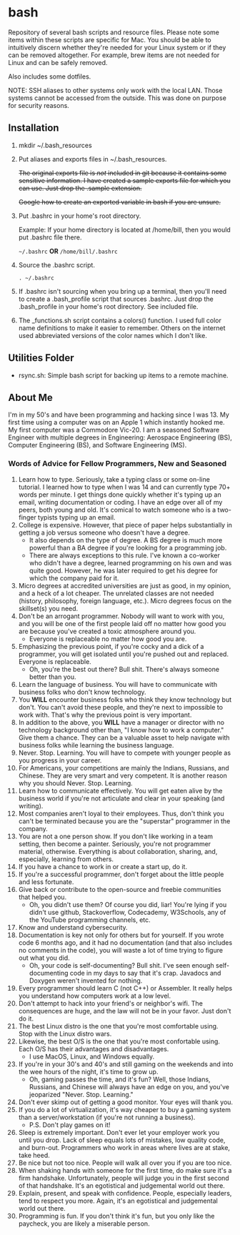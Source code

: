 # bash

Repository of several bash scripts and resource files. Please note some items within these scripts
are specific for Mac. You should be able to intuitively discern whether they're needed for your
Linux system or if they can be removed altogether. For example, brew items are not needed for 
Linux and can be safely removed.

Also includes some dotfiles. 

NOTE: SSH aliases to other systems only work with the local LAN. Those systems cannot be accessed
from the outside. This was done on purpose for security reasons.

## Installation

1. mkdir ~/.bash_resources
2. Put aliases and exports files in ~/.bash_resources.
   
   ~~The original exports file is *not* included in git because it contains some sensitive information. I have
   created a sample exports file for which you can use. Just drop the .sample extension.~~

   ~~Google how to create an exported variable in bash if you are unsure.~~

3. Put .bashrc in your home's root directory.

   Example: If your home directory is located at /home/bill,
            then you would put .bashrc file there.

   `~/.bashrc`
     **OR**
   `/home/bill/.bashrc`

4. Source the .bashrc script.

   `. ~/.bashrc`

5. If .bashrc isn't sourcing when you bring up a terminal, then you'll need to create a .bash_profile
script that sources .bashrc. Just drop the .bash_profile in your home's root directory. See included file.

6. The \_functions.sh script contains a colors() function. I used full color name definitions to make it 
easier to remember. Others on the internet used abbreviated versions of the color names which I don't 
like. 

## Utilities Folder

- rsync.sh: Simple bash script for backing up items to a remote machine.

## About Me

I'm in my 50's and have been programming and hacking since I was 13. My first time using a computer was on
an Apple 1 which instantly hooked me. My first computer was a Commodore Vic-20. I am a seasoned Software 
Engineer with multiple degrees in Engineering: Aerospace Engineering (BS), Computer Engineering (BS), and 
Software Engineering (MS). 

### Words of Advice for Fellow Programmers, New and Seasoned

1. Learn how to type. Seriously, take a typing class or some on-line tutorial. I learned how to type when I
was 14 and can currently type 70+ words per minute. I get things done quickly whether it's typing up an 
email, writing documentation or coding. I have an edge over all of my peers, both young and old. It's comical 
to watch someone who is a two-finger typists typing up an email.
1. College is expensive. However, that piece of paper helps substantially in getting a job versus someone
who doesn't have a degree. 
   - It also depends on the type of degree. A BS degree is much more powerful than a BA degree if you're 
     looking for a programming job.
   - There are always exceptions to this rule. I've known a co-worker who didn't have a degree, learned 
     programming on his own and was quite good. However, he was later required to get his degree for which 
     the company paid for it.
1. Micro degrees at accredited universities are just as good, in my opinion, and a heck of a lot cheaper. 
The unrelated classes are not needed (history, philosophy, foreign language, etc.). Micro degrees focus on 
the skillset(s) you need.
1. Don't be an arrogant programmer. Nobody will want to work with you, and you will be one of the first 
people laid off no matter how good you are because you've created a toxic atmosphere around you. 
   - Everyone is replaceable no matter how good you are.
1. Emphasizing the previous point, if you're cocky and a dick of a programmer, you will get isolated until 
you're pushed out and replaced. Everyone is replaceable. 
    - Oh, you're the best out there? Bull shit. There's always someone better than you.
1. Learn the language of business. You will have to communicate with business folks who don't know technology.
1. You **WILL** encounter business folks who think they know technology but don't. You can't avoid these
people, and they're next to impossible to work with. That's why the previous point is very important.
1. In addition to the above, you **WILL** have a manager or director with no technology background other than, 
"I know how to work a computer." Give them a chance. They can be a valuable asset to help navigate with 
business folks while learning the business language. 
1. Never. Stop. Learning. You will have to compete with younger people as you progress in your career.
1. For Americans, your competitions are mainly the Indians, Russians, and Chinese. They are very smart and 
very competent. It is another reason why you should Never. Stop. Learning. 
1. Learn how to communicate effectively. You will get eaten alive by the business world if you're not
articulate and clear in your speaking (and writing).
1. Most companies aren't loyal to their employees. Thus, don't think you can't be terminated because you
are the "superstar" programmer in the company.
1. You are not a one person show. If you don't like working in a team setting, then become a painter.
Seriously, you're not programmer material, otherwise. Everything is about collaboration, sharing, and, 
especially, learning from others.
1. If you have a chance to work in or create a start up, do it.
1. If you're a successful programmer, don't forget about the little people and less fortunate. 
1. Give back or contribute to the open-source and freebie communities that helped you. 
    - Oh, you didn't use them? Of course you did, liar! You're lying if you didn't use github, 
      Stackoverflow, Codecademy, W3Schools, any of the YouTube programming channels, etc.
1. Know and understand cybersecurity. 
1. Documentation is key not only for others but for yourself. If you wrote code 6 months ago, and it
had no documentation (and that also includes no comments in the code), you will waste a lot of time trying
to figure out what you did.
    - Oh, your code is self-documenting? Bull shit. I've seen enough self-documenting code in my days
      to say that it's crap. Javadocs and Doxygen weren't invented for nothing.
1. Every programmer should learn C (not C++) or Assembler. It really helps you understand how computers 
work at a low level. 
1. Don't attempt to hack into your friend's or neighbor's wifi. The consequences are huge, and the law 
will not be in your favor. Just don't do it.
1. The best Linux distro is the one that you're most comfortable using. Stop with the Linux distro wars.
1. Likewise, the best O/S is the one that you're most confortable using. Each O/S has their advantages
and disadvantages.
    - I use MacOS, Linux, and Windows equally.
1. If you're in your 30's and 40's and still gaming on the weekends and into the wee hours of the night, 
it's time to grow up.
    - Oh, gaming passes the time, and it's fun? Well, those Indians, Russians, and Chinese will always 
      have an edge on you, and you've jeoparized "Never. Stop. Learning."
1. Don't ever skimp out of getting a good monitor. Your eyes will thank you.
1. If you do a lot of virtualization, it's way cheaper to buy a gaming system than a server/workstation
(if you're not running a business). 
    - P.S. Don't play games on it!
1. Sleep is extremely important. Don't ever let your employer work you until you drop. Lack of sleep
equals lots of mistakes, low quality code, and burn-out. Programmers who work in areas where lives are at 
stake, take heed.
1. Be nice but not too nice. People will walk all over you if you are too nice.
1. When shaking hands with someone for the first time, do make sure it's a firm handshake. Unfortunately, 
people will judge you in the first second of that handshake. It's an egotistical and judgemental world out 
there.
1. Explain, present, and speak with confidence. People, especially leaders, tend to respect you more. 
Again, it's an egotistical and judgemental world out there.
1. Programming is fun. If you don't think it's fun, but you only like the paycheck, you are likely a
miserable person. 
